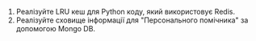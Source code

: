 1. Реалізуйте LRU кеш для Python коду, який використовує Redis.
2. Реалізуйте сховище інформації для "Персонального помічника" за допомогою Mongo DB.